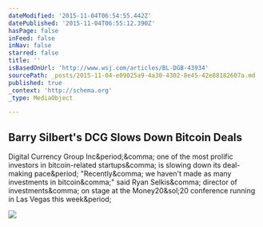 ```yaml
---
dateModified: '2015-11-04T06:54:55.442Z'
datePublished: '2015-11-04T06:55:12.390Z'
hasPage: false
inFeed: false
inNav: false
starred: false
title: ''
isBasedOnUrl: 'http://www.wsj.com/articles/BL-DGB-43934'
sourcePath: _posts/2015-11-04-e09025a9-4a30-4302-8e45-42e88182607a.md
published: true
_context: 'http://schema.org'
_type: MediaObject

---
```

<article style=""><h1>Barry Silbert's DCG Slows Down Bitcoin Deals</h1><p>Digital Currency Group Inc&amp;period;&amp;comma; one of the most prolific investors in bitcoin-related startups&amp;comma; is slowing down its deal-making pace&amp;period; "Recently&amp;comma; we haven't made as many investments in bitcoin&amp;comma;" said Ryan Selkis&amp;comma; director of investments&amp;comma; on stage at the Money20&amp;sol;20 conference running in Las Vegas this week&amp;period;</p><img src="http://si.wsj.net/public/resources/images/BN-KS265_bitcoi_P_20151012060448.jpg" /></article>
